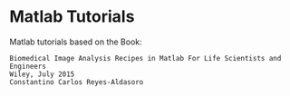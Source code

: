 # Matlab Tutorials
Matlab tutorials based on the Book:
```
Biomedical Image Analysis Recipes in Matlab For Life Scientists and Engineers 
Wiley, July 2015 
Constantino Carlos Reyes-Aldasoro
```

